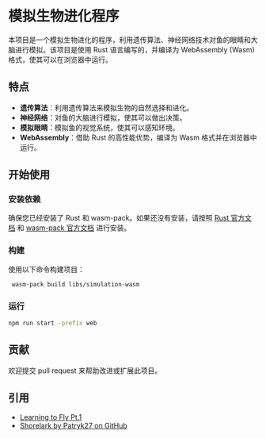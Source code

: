 # 模拟生物进化程序

本项目是一个模拟生物进化的程序，利用遗传算法、神经网络技术对鱼的眼睛和大脑进行模拟。该项目是使用 Rust 语言编写的，并编译为 WebAssembly (Wasm) 格式，使其可以在浏览器中运行。

## 特点

- **遗传算法**：利用遗传算法来模拟生物的自然选择和进化。
- **神经网络**：对鱼的大脑进行模拟，使其可以做出决策。
- **模拟眼睛**：模拟鱼的视觉系统，使其可以感知环境。
- **WebAssembly**：借助 Rust 的高性能优势，编译为 Wasm 格式并在浏览器中运行。

## 开始使用

### 安装依赖

确保您已经安装了 Rust 和 wasm-pack。如果还没有安装，请按照 [Rust 官方文档](https://www.rust-lang.org/) 和 [wasm-pack 官方文档](https://rustwasm.github.io/wasm-pack/) 进行安装。

### 构建

使用以下命令构建项目：

```bash
 wasm-pack build libs/simulation-wasm 
```

### 运行

```bash
npm run start -prefix web  
```
## 贡献

欢迎提交 pull request 来帮助改进或扩展此项目。

## 引用

- [Learning to Fly Pt.1](https://pwy.io/posts/learning-to-fly-pt1/)
- [Shorelark by Patryk27 on GitHub](https://github.com/Patryk27/shorelark)
